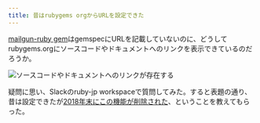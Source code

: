 ```yaml
---
title: 昔はrubygems orgからURLを設定できた
---
```

[mailgun-ruby gem](https://rubygems.org/gems/mailgun-ruby)はgemspecにURLを記載していないのに、どうしてrubygems.orgにソースコードやドキュメントへのリンクを表示できているのだろうか。

![](https://lh6.googleusercontent.com/RZAMZ7jW02E-lH3nAWZHiS_r8yCOIgBdvlV2OvtbI4i1HN6K2TmUX_vQOvjOusKtCMYhOGdByGo7Kc79vAdTyY0lfwjNClE_e1fzdtWRZdO3fNspAEGxxRFtR1vIGWaeqO9_tkpvJmssi4Iyh8mEh-nISY_ZTCnwFtTHOs3HznxSD_CMmIJLpvV6rq-l "ソースコードやドキュメントへのリンクが存在する")

疑問に思い、Slackのruby-jp workspaceで質問してみた。すると表題の通り、昔は設定できたが[2018年末にこの機能が削除された](https://github.com/rubygems/rubygems.org/pull/1815)、ということを教えてもらった。
